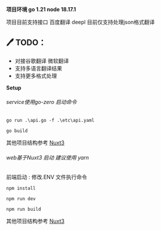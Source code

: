 <!--
 * @Author: your name
 * @Date: 2024-01-02 18:40:01
 * @LastEditTime: 2024-01-02 18:51:19
 * @LastEditors: your name
 * @Description: 
 * @FilePath: \mfn-translation\README.md
 * 
-->


**项目环境 go 1.21 node 18.17.1**

项目目前支持接口 百度翻译 deepl 目前仅支持处理json格式翻译

🖊 TODO：
- 
- 对接谷歌翻译 微软翻译
- 支持多语言翻译结果
- 支持更多格式处理




**Setup**

###### service使用go-zero 启动命令
```
go run .\api.go -f .\etc\api.yaml

go build
```

其他项目结构参考 [Nuxt3](https://go-zero.dev/)


###### web基于Nuxt3 启动 建议使用 yarn

前端启动 : 修改.ENV 文件执行命令
```
npm install

npm run dev

npm run build
```

其他项目结构参考 [Nuxt3](https://nuxt.com/)
